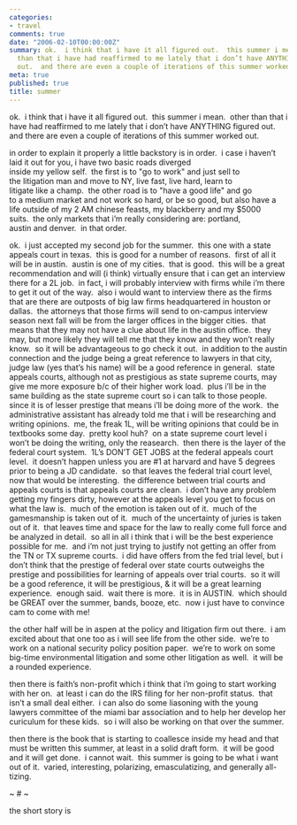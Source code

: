 ```yaml
---
categories:
- travel
comments: true
date: "2006-02-10T00:00:00Z"
summary: ok.  i think that i have it all figured out.  this summer i mean.  other
  than that i have had reaffirmed to me lately that i don’t have ANYTHING figured
  out.  and there are even a couple of iterations of this summer worked out.
meta: true
published: true
title: summer
---
```


ok.  i think that i have it all figured out.  this summer i mean.  other than that i have had reaffirmed to me lately that i don’t have ANYTHING figured out.  and there are even a couple of iterations of this summer worked out.

in order to explain it properly a little backstory is in order.  i case i haven’t laid it out for you, i have two basic roads diverged  
inside my yellow self.  the first is to "go to work" and just sell to  
the litigation man and move to NY, live fast, live hard, learn to  
litigate like a champ.  the other road is to "have a good life" and go  
to a medium market and not work so hard, or be so good, but also have a  
life outside of my 2 AM chinese feasts, my blackberry and my $5000  
suits.  the only markets that i’m really considering are: portland,  
austin and denver.  in that order. 

ok.  i just accepted my second job for the summer.  this one with a state appeals court in texas.  this is good for a number of reasons.  first of all it will be in austin.  austin is one of my cities.  that is good.  this will be a great recommendation and will (i think) virtually ensure that i can get an interview there for a 2L job.  in fact, i will probably interview with firms while i’m there to get it out of the way.  also i would want to interview there as the firms that are there are outposts of big law firms headquartered in houston or dallas.  the attorneys that those firms will send to on-campus interview season next fall will be from the larger offices in the bigger cities.  that means that they may not have a clue about life in the austin office.  they may, but more likely they will tell me that they know and they won’t really know.  so it will be advantageous to go check it out.  in addition to the austin connection and the judge being a great reference to lawyers in that city, judge law (yes that’s his name) will be a good reference in general.  state appeals courts, although not as prestigious as state supreme courts, may give me more exposure b/c of their higher work load.  plus i’ll be in the same building as the state supreme court so i can talk to those people.  since it is of lesser prestige that means i’ll be doing more of the work.  the administrative assistant has already told me that i will be researching and writing opinions.  me, the freak 1L, will be writing opinions that could be in textbooks some day.  pretty kool huh?  on a state supreme court level i won’t be doing the writing, only the reasearch.  then there is the layer of the federal court system.  1L’s DON’T GET JOBS at the federal appeals court level.  it doesn’t happen unless you are #1 at harvard and have 5 degrees prior to being a JD candidate.  so that leaves the federal trial court level, now that would be interesting.  the difference between trial courts and appeals courts is that appeals courts are clean.  i don’t have any problem getting my fingers dirty, however at the appeals level you get to focus on what the law is.  much of the emotion is taken out of it.  much of the gamesmanship is taken out of it.  much of the uncertainty of juries is taken out of it.  that leaves time and space for the law to really come full force and be analyzed in detail.  so all in all i think that i will be the best experience possible for me.  and i’m not just trying to justify not getting an offer from the TN or TX supreme courts.  i did have offers from the fed trial level, but i don’t think that the prestige of federal over state courts outweighs the prestige and possibilities for learning of appeals over trial courts.  so it will be a good reference, it will be prestigious, & it will be a great learning experience.  enough said.  wait there is more.  it is in AUSTIN.  which should be GREAT over the summer, bands, booze, etc.  now i just have to convince cam to come with me!

the other half will be in aspen at the policy and litigation firm out there.  i am excited about that one too as i will see life from the other side.  we’re to work on a national security policy position paper.  we’re to work on some big-time environmental litigation and some other litigation as well.  it will be a rounded experience.  

then there is faith’s non-profit which i think that i’m going to start working with her on.  at least i can do the IRS filing for her non-profit status.  that isn’t a small deal either.  i can also do some liasoning with the young lawyers committee of the miami bar association and to help her develop her curiculum for these kids.  so i will also be working on that over the summer.

then there is the book that is starting to coallesce inside my head and that must be written this summer, at least in a solid draft form.  it will be good and it will get done.  i cannot wait.  this summer is going to be what i want out of it.  varied, interesting, polarizing, emasculatizing, and generally all-tizing.

~ # ~

the short story is